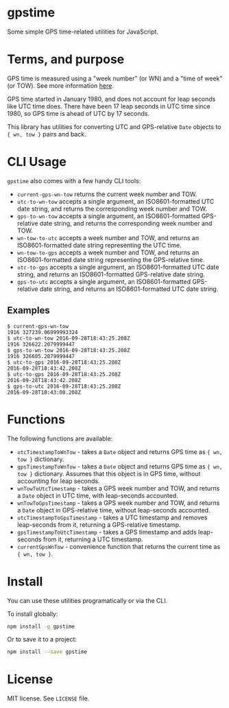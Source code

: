 # gpstime
Some simple GPS time-related utilities for JavaScript.

# Terms, and purpose
GPS time is measured using a "week number" (or WN) and a "time of week" (or TOW). See more information [here][csgnetwork-gpstime].

GPS time started in January 1980, and does not account for leap seconds like UTC time does. There have been 17 leap seconds in UTC time
since 1980, so GPS time is ahead of UTC by 17 seconds.

This library has utilities for converting UTC and GPS-relative `Date` objects to `{ wn, tow }` pairs and back.

# CLI Usage
`gpstime` also comes with a few handy CLI tools:

* `current-gps-wn-tow` returns the current week number and TOW.
* `utc-to-wn-tow` accepts a single argument, an ISO8601-formatted UTC date string, and returns the corresponding week number and TOW.
* `gps-to-wn-tow` accepts a single argument, an ISO8601-formatted GPS-relative date string, and returns the corresponding week number and TOW.
* `wn-tow-to-utc` accepts a week number and TOW, and returns an ISO8601-formatted date string representing the UTC time.
* `wn-tow-to-gps` accepts a week number and TOW, and returns an ISO8601-formatted date string representing the GPS-relative time.
* `utc-to-gps` accepts a single argument, an ISO8601-formatted UTC date string, and returns an ISO8601-formatted GPS-relative date string.
* `gps-to-utc` accepts a single argument, an ISO8601-formatted GPS-relative date string, and returns an ISO8601-formatted UTC date string.

## Examples

```
$ current-gps-wn-tow
1916 327239.06999993324
$ utc-to-wn-tow 2016-09-28T18:43:25.208Z
1916 326622.2079999447
$ gps-to-wn-tow 2016-09-28T18:43:25.208Z
1916 326605.2079999447
$ utc-to-gps 2016-09-28T18:43:25.208Z
2016-09-28T18:43:42.208Z
$ utc-to-gps 2016-09-28T18:43:25.208Z
2016-09-28T18:43:42.208Z
$ gps-to-utc 2016-09-28T18:43:25.208Z
2016-09-28T18:43:08.208Z
```

# Functions

The following functions are available:

* `utcTimestampToWnTow` - takes a `Date` object and returns GPS time as `{ wn, tow }` dictionary.
* `gpsTimestampToWnTow` - takes a `Date` object and returns GPS time as `{ wn, tow }` dictionary. Assumes that this object is in GPS time, without accounting for leap seconds.
* `wnTowToUtcTimestamp` - takes a GPS week number and TOW, and returns a `Date` object in UTC time, with leap-seconds accounted.
* `wnTowToGpsTimestamp` - takes a GPS week number and TOW, and returns a `Date` object in GPS-relative time, without leap-seconds accounted.
* `utcTimestampToGpsTimestamp` - takes a UTC timestamp and removes leap-seconds from it, returning a GPS-relative timestamp.
* `gpsTimestampToUtcTimestamp` - takes a GPS timestamp and adds leap-seconds from it, returning a UTC timestamp.
* `currentGpsWnTow` - convenience function that returns the current time as `{ wn, tow }`.

# Install

You can use these utilities programatically or via the CLI.

To install globally:

```bash
npm install -g gpstime
```

Or to save it to a project:

```bash
npm install --save gpstime
```

# License

MIT license. See `LICENSE` file.

[csgnetwork-gpstime]: http://www.csgnetwork.com/gpstimeconv.html
